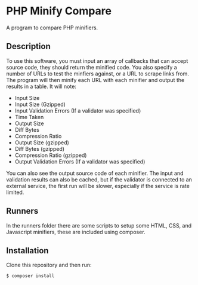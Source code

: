 # PHP Minify Compare

A program to compare PHP minifiers.

## Description

To use this software, you must input an array of callbacks that can accept source code, they should return the minified code. You also specify a number of URLs to test the minfiers against, or a URL to scrape links from. The program will then minify each URL with each minifier and output the results in a table. It will note:

- Input Size
- Input Size (Gzipped)
- Input Validation Errors (If a  validator was specified)
- Time Taken
- Output Size
- Diff Bytes
- Compression Ratio
- Output Size (gzipped)
- Diff Bytes (gzipped)
- Compression Ratio (gzipped)
- Output Validation Errors (If a  validator was specified)

You can also see the output source code of each minifier. The input and validation results can also be cached, but if the validator is connected to an external service, the first run will be slower, especially if the service is rate limited.

## Runners

In the runners folder there are some scripts to setup some HTML, CSS, and Javascript minifiers, these are included using composer.

## Installation

Clone this repository and then run:

```
$ composer install
```
